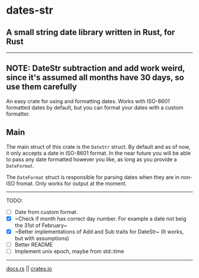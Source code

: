 # dates-str
## A small string date library written in Rust, for Rust

-----------------------------------
**NOTE**: DateStr subtraction and add work weird, since it's assumed all months have 30 days, so use them carefully
-----------------------------------

An easy crate for using and formatting dates. Works with ISO-8601 formatted dates by default, but you can format your dates with a custom formatter.

## Main
The main struct of this crate is the `DateStr` struct.
By default and as of now, it only accepts a date in ISO-8601 format. In the near future you will be able to pass any date formatted however you like, as long as you provide a `DateFormat`.


The `DateFormat` struct is responsible for parsing dates when they are in non-ISO fromat. Only works for output at the moment.

-----------------------------------
TODO:
- [ ] Date from custom format.
- [x] ~Check if month has correct day number. For example a date not beig the 31st of February~
- [x] ~Better implementations of Add and Sub traits for DateStr~ (It works, but with assumptions)
- [ ] Better README
- [ ] Implement unix epoch, maybe from std::time
------------------------------------

[docs.rs](https://docs.rs/dates-str/latest/dates_str) || [crates.io](https://crates.io/crates/dates-str)
